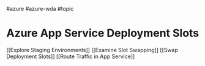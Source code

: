 #azure #azure-wda #topic

# Azure App Service Deployment Slots
[[Explore Staging Environments]]
[[Examine Slot Swapping]]
[[Swap Deployment Slots]]
[[Route Traffic in App Service]]